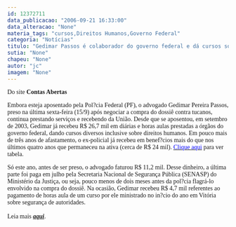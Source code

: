 ```yaml
---
id: 12372711
data_publicacao: "2006-09-21 16:33:00"
data_alteracao: "None"
materia_tags: "cursos,Direitos Humanos,Governo Federal"
categoria: "Notícias"
titulo: "Gedimar Passos é colaborador do governo federal e dá cursos sobre direitos humanos "
sutia: "None"
chapeu: "None"
autor: "jc"
imagem: "None"
---
```

<p><span style="font-family: Verdana;">Do site <strong>Contas Abertas</strong></span></p>

<p><span style="font-family: Verdana;">Embora esteja aposentado pela Pol?cia Federal (PF), o advogado Gedimar Pereira Passos, preso na &uacute;ltima sexta-feira (15/9) ap&oacute;s negociar a compra do dossi&ecirc; contra tucanos, continua prestando servi&ccedil;os e recebendo da Uni&atilde;o. Desde que se aposentou, em setembro de 2003, Gedimar j&aacute; recebeu R$ 26,7 mil em di&aacute;rias e horas aulas prestadas a &oacute;rg&atilde;os do governo federal, dando cursos diversos inclusive sobre direitos humanos. Em pouco mais de tr&ecirc;s anos de afastamento, o ex-policial j&aacute; recebeu em benef?cios mais do que nos &uacute;ltimos quatro anos que permaneceu na ativa (cerca de R$ 24 mil). </span><a href="https://www.contasabertas.com.br/noticias/imagens/tabela_Gedimar(1).xls%202.xls" target="_blank" rel="noopener noreferrer"><u><span style="color: #0000ff;"><span style="font-family: Verdana;">Clique aqui</span></span></u></a><span style="font-family: Verdana;"> para ver tabela.</span></p>

<p><span style="font-family: Verdana;">S&oacute; este ano, antes de ser preso, o advogado faturou R$ 11,2 mil. Desse dinheiro, a &uacute;ltima parte foi paga em julho pela Secretaria Nacional de Seguran&ccedil;a P&uacute;blica (SENASP) do Minist&eacute;rio da Justi&ccedil;a, ou seja, pouco menos de dois meses antes da pol?cia flagr&aacute;-lo envolvido na compra do dossi&ecirc;. Na ocasi&atilde;o, Gedimar recebeu R$ 4,7 mil referentes ao pagamento de horas aula de um curso por ele ministrado no in?cio do ano em Vit&oacute;ria sobre seguran&ccedil;a de autoridades.<br /></span><span style="font-family: Arial;"><br /><span style="font-family: Verdana;">Leia mais <strong><em><a href="http://fivenews.sjcc.com.br/" target="_blank" rel="noopener noreferrer">aqui</a></em></strong>.</span></span></p>
